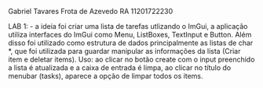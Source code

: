 Gabriel Tavares Frota de Azevedo 
RA 11201722230

LAB 1:
    - a ideia foi criar uma lista de tarefas utlizando o ImGui, a aplicação utiliza interfaces do ImGui como Menu, ListBoxes, TextInput e Button. Além disso foi utilizado como estrutura de dados principalmente as listas de char *, que foi utilizada para guardar manipular as informações da lista (Criar item e deletar items). 
    Uso: ao clicar no botão create com o input preenchido a lista é atualizada e a caixa de entrada é limpa, ao clicar no título do menubar (tasks), aparece a opção de limpar todos os items.
